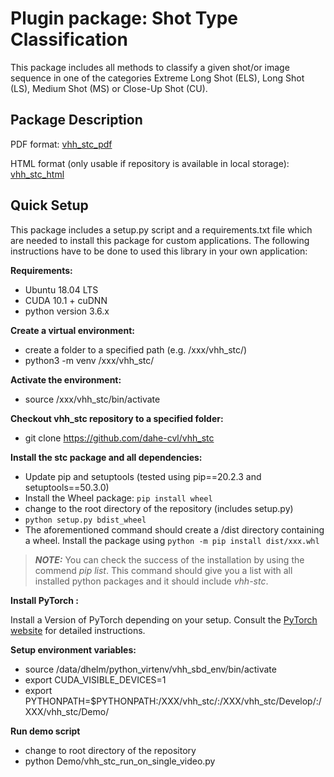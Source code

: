 # Plugin package: Shot Type Classification

This package includes all methods to classify a given shot/or image sequence in one of the categories Extreme Long Shot 
(ELS), Long Shot (LS), Medium Shot (MS) or Close-Up Shot (CU).

## Package Description

PDF format: [vhh_stc_pdf](https://github.com/dahe-cvl/vhh_stc/blob/master/ApiSphinxDocumentation/build/latex/vhhpluginpackageshottypeclassificationvhh_stc.pdf)
    
HTML format (only usable if repository is available in local storage): [vhh_stc_html](https://github.com/dahe-cvl/vhh_stc/blob/master/ApiSphinxDocumentation/build/html/index.html)
    
    
## Quick Setup

This package includes a setup.py script and a requirements.txt file which are needed to install this package for custom applications.
The following instructions have to be done to used this library in your own application:

**Requirements:**

   * Ubuntu 18.04 LTS
   * CUDA 10.1 + cuDNN
   * python version 3.6.x

**Create a virtual environment:**

   * create a folder to a specified path (e.g. /xxx/vhh_stc/)
   * python3 -m venv /xxx/vhh_stc/

**Activate the environment:**

   * source /xxx/vhh_stc/bin/activate

**Checkout vhh_stc repository to a specified folder:**

   * git clone https://github.com/dahe-cvl/vhh_stc

**Install the stc package and all dependencies:**

   * Update pip and setuptools (tested using pip\==20.2.3 and setuptools==50.3.0)
   * Install the Wheel package: ```pip install wheel```
   * change to the root directory of the repository (includes setup.py)
   * ```python setup.py bdist_wheel```
   * The aforementioned command should create a /dist directory containing a wheel. Install the package using ```python -m pip install dist/xxx.whl```
   
> **_NOTE:_**
You can check the success of the installation by using the commend *pip list*. This command should give you a list
with all installed python packages and it should include *vhh-stc*.

**Install PyTorch :**

Install a Version of PyTorch depending on your setup. Consult the [PyTorch website](https://pytorch.org/get-started/locally/) for detailed instructions.

**Setup environment variables:**

   * source /data/dhelm/python_virtenv/vhh_sbd_env/bin/activate
   * export CUDA_VISIBLE_DEVICES=1
   * export PYTHONPATH=$PYTHONPATH:/XXX/vhh_stc/:/XXX/vhh_stc/Develop/:/XXX/vhh_stc/Demo/

**Run demo script**

   * change to root directory of the repository
   * python Demo/vhh_stc_run_on_single_video.py
